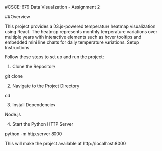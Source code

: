 #CSCE-679 Data Visualization - Assignment 2

##Overview

This project provides a D3.js-powered temperature heatmap visualization using React. The heatmap represents monthly temperature variations over multiple years with interactive elements such as hover tooltips and embedded mini line charts for daily temperature variations.
Setup Instructions

Follow these steps to set up and run the project:
1. Clone the Repository

git clone <repository-url>

2. Navigate to the Project Directory

cd <project-directory>

3. Install Dependencies

Node.js

4. Start the Python HTTP Server

python -m http.server 8000

This will make the project available at http://localhost:8000
